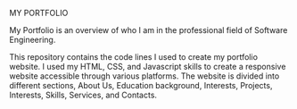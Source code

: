 MY PORTFOLIO

My Portfolio is an overview of who I am in the professional field of Software Engineering.

This repository  contains the code lines I used to create my portfolio website.
I used my HTML, CSS, and Javascript skills to create a responsive website accessible through various platforms.
The website is divided into different sections, About Us, Education background, Interests, Projects, Interests, Skills, Services, and Contacts.

